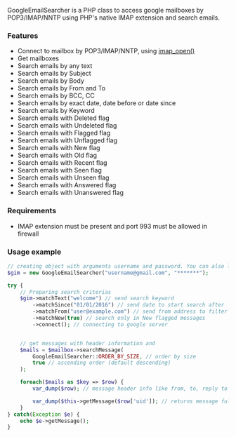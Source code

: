 GoogleEmailSearcher is a PHP class to access google mailboxes by POP3/IMAP/NNTP using PHP's native IMAP extension and search emails.

### Features

* Connect to mailbox by POP3/IMAP/NNTP, using [imap_open()](http://php.net/imap_open)
* Get mailboxes
* Search emails by any text
* Search emails by Subject
* Search emails by Body
* Search emails by From and To
* Search emails by BCC, CC
* Search emails by exact date, date before or date since
* Search emails by Keyword
* Search emails with Deleted flag
* Search emails with Undeleted flag
* Search emails with Flagged flag
* Search emails with Unflagged flag
* Search emails with New flag
* Search emails with Old flag
* Search emails with Recent flag
* Search emails with Seen flag
* Search emails with Unseen flag
* Search emails with Answered flag
* Search emails with Unanswered flag
 
### Requirements

* IMAP extension must be present and port 993 must be allowed in firewall


### Usage example

```php
// creating object with arguments username and password. You can also leave empty these arguments, later set user name and password with setUserName & setPassword methods
$gim = new GoogleEmailSearcher("username@gmail.com", "*******");

try {
    // Preparing search criterias
    $gim->matchText("welcome") // send search keyword
        ->matchSince("01/01/2016") // send date to start search after
        ->matchFrom("user@example.com") // send from address to filter
        ->matchNew(true) // search only in New flagged messages
        ->connect(); // connecting to google server


    // get messages with header information and
    $mails = $mailbox->searchMessage(
        GoogleEmailSearcher::ORDER_BY_SIZE, // order by size 
        true // ascending order (default descending)
    );

    foreach($mails as $key => $row) {
        var_dump($row); // message header info like from, to, reply to addresses, subject, date and etc.

        var_dump($this->getMessage($row['uid']); // returns message full header and content
    }
} catch(Exception $e) {
    echo $e->getMessage();
}

```
